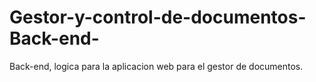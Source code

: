 # Gestor-y-control-de-documentos-Back-end-
Back-end, logica para la aplicacion web para el gestor de documentos.
